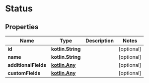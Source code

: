 
# Status

## Properties
| Name | Type | Description | Notes |
| ------------ | ------------- | ------------- | ------------- |
| **id** | **kotlin.String** |  |  [optional] |
| **name** | **kotlin.String** |  |  [optional] |
| **additionalFields** | [**kotlin.Any**](.md) |  |  [optional] |
| **customFields** | [**kotlin.Any**](.md) |  |  [optional] |




